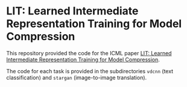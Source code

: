 # LIT: Learned Intermediate Representation Training for Model Compression

This repository provided the code for the ICML paper [LIT: Learned Intermediate
Representation Training for Model
Compression](http://proceedings.mlr.press/v97/koratana19a/koratana19a.pdf).

The code for each task is provided in the subdirectories `vdcnn` (text
classification) and `stargan` (image-to-image translation).
